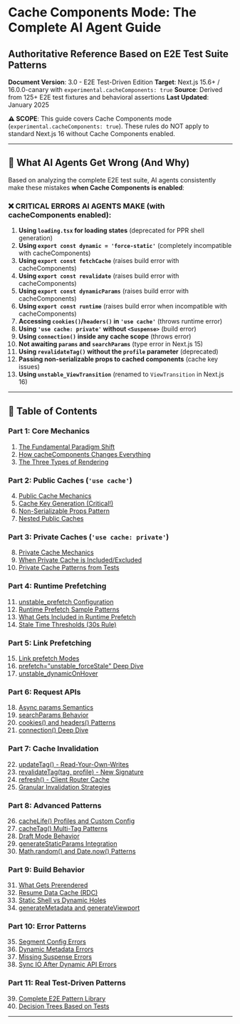 # Cache Components Mode: The Complete AI Agent Guide

## Authoritative Reference Based on E2E Test Suite Patterns

**Document Version**: 3.0 - E2E Test-Driven Edition
**Target**: Next.js 15.6+ / 16.0.0-canary with `experimental.cacheComponents: true`
**Source**: Derived from 125+ E2E test fixtures and behavioral assertions
**Last Updated**: January 2025

**⚠️ SCOPE**: This guide covers Cache Components mode (`experimental.cacheComponents: true`). These rules do NOT apply to standard Next.js 16 without Cache Components enabled.

---

## 🎯 What AI Agents Get Wrong (And Why)

Based on analyzing the complete E2E test suite, AI agents consistently make these mistakes **when Cache Components is enabled**:

### ❌ **CRITICAL ERRORS AI AGENTS MAKE (with cacheComponents enabled):**

1. **Using `loading.tsx` for loading states** (deprecated for PPR shell generation)
2. **Using `export const dynamic = 'force-static'`** (completely incompatible with cacheComponents)
3. **Using `export const fetchCache`** (raises build error with cacheComponents)
4. **Using `export const revalidate`** (raises build error with cacheComponents)
5. **Using `export const dynamicParams`** (raises build error with cacheComponents)
6. **Using `export const runtime`** (raises build error when incompatible with cacheComponents)
7. **Accessing `cookies()`/`headers()` in `'use cache'`** (throws runtime error)
8. **Using `'use cache: private'` without `<Suspense>`** (build error)
9. **Using `connection()` inside any cache scope** (throws error)
10. **Not awaiting `params` and `searchParams`** (type error in Next.js 15)
11. **Using `revalidateTag()` without the `profile` parameter** (deprecated)
12. **Passing non-serializable props to cached components** (cache key issues)
13. **Using `unstable_ViewTransition`** (renamed to `ViewTransition` in Next.js 16)

---

## 📘 Table of Contents

### Part 1: Core Mechanics

1. [The Fundamental Paradigm Shift](#paradigm-shift)
2. [How cacheComponents Changes Everything](#how-it-works)
3. [The Three Types of Rendering](#three-types)

### Part 2: Public Caches (`'use cache'`)

4. [Public Cache Mechanics](#public-cache)
5. [Cache Key Generation (Critical!)](#cache-keys)
6. [Non-Serializable Props Pattern](#non-serializable)
7. [Nested Public Caches](#nested-public)

### Part 3: Private Caches (`'use cache: private'`)

8. [Private Cache Mechanics](#private-cache)
9. [When Private Cache is Included/Excluded](#private-inclusion)
10. [Private Cache Patterns from Tests](#private-patterns)

### Part 4: Runtime Prefetching

11. [unstable_prefetch Configuration](#unstable-prefetch)
12. [Runtime Prefetch Sample Patterns](#prefetch-samples)
13. [What Gets Included in Runtime Prefetch](#prefetch-inclusion)
14. [Stale Time Thresholds (30s Rule)](#stale-thresholds)

### Part 5: Link Prefetching

15. [Link prefetch Modes](#link-prefetch)
16. [prefetch="unstable_forceStale" Deep Dive](#force-stale)
17. [unstable_dynamicOnHover](#dynamic-on-hover)

### Part 6: Request APIs

18. [Async params Semantics](#params-semantics)
19. [searchParams Behavior](#searchparams-behavior)
20. [cookies() and headers() Patterns](#cookies-headers)
21. [connection() Deep Dive](#connection-api)

### Part 7: Cache Invalidation

22. [updateTag() - Read-Your-Own-Writes](#update-tag)
23. [revalidateTag(tag, profile) - New Signature](#revalidate-tag)
24. [refresh() - Client Router Cache](#refresh-api)
25. [Granular Invalidation Strategies](#granular-invalidation)

### Part 8: Advanced Patterns

26. [cacheLife() Profiles and Custom Config](#cache-life)
27. [cacheTag() Multi-Tag Patterns](#cache-tag)
28. [Draft Mode Behavior](#draft-mode)
29. [generateStaticParams Integration](#generate-static-params)
30. [Math.random() and Date.now() Patterns](#random-patterns)

### Part 9: Build Behavior

31. [What Gets Prerendered](#prerendering)
32. [Resume Data Cache (RDC)](#resume-data-cache)
33. [Static Shell vs Dynamic Holes](#shells-and-holes)
34. [generateMetadata and generateViewport](#metadata-viewport)

### Part 10: Error Patterns

35. [Segment Config Errors](#segment-config-errors)
36. [Dynamic Metadata Errors](#dynamic-metadata-errors)
37. [Missing Suspense Errors](#missing-suspense)
38. [Sync IO After Dynamic API Errors](#sync-io-errors)

### Part 11: Real Test-Driven Patterns

39. [Complete E2E Pattern Library](#pattern-library)
40. [Decision Trees Based on Tests](#decision-trees)

---
